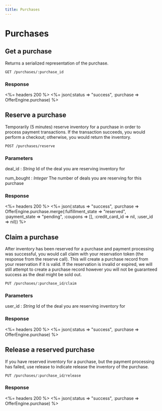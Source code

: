 ```yaml
---
title: Purchases
---
```


# Purchases

## Get a purchase
Returns a serialized representation of the purchase.

    GET /purchases/:purchase_id

### Response

<%= headers 200 %>
<%= json(:status => "success", :purchase => OfferEngine.purchase) %>

## Reserve a purchase
Temporarily (5 minutes) reserve inventory for a purchase in order to process payment transactions. If the transaction succeeds, you would perform a checkout; otherwise, you would return the inventory.

    POST /purchases/reserve

### Parameters

deal_id
: _String_  Id of the deal you are reserving inventory for

num_bought
: _Integer_ The number of deals you are reserving for this purchase

### Response

<%= headers 200 %>
<%= json(:status => "success", :purchase => OfferEngine.purchase.merge(:fulfillment_state => "reserved", :payment_state => "pending", :coupons => [], :credit_card_id => nil, :user_id => nil)) %>

## Claim a purchase
After inventory has been reserved for a purchase and payment processing was successful, you would call claim with your reservation token (the response from the reserve call). This will create a purchase record from your reservation if it is valid. If the reservation is invalid or expired, we will still attempt to create a purchase record however you will not be guaranteed success as the deal might be sold out.

    PUT /purchases/:purchase_id/claim

### Parameters

user_id
: _String_  Id of the deal you are reserving inventory for

### Response

<%= headers 200 %>
<%= json(:status => "success", :purchase => OfferEngine.purchase) %>

## Release a reserved purchase
If you have reserved inventory for a purchase, but the payment processing has failed, use release to indicate release the inventory of the purchase.

    PUT /purchases/:purchase_id/release

### Response

<%= headers 200 %>
<%= json(:status => "success", :purchase => OfferEngine.purchase) %>
